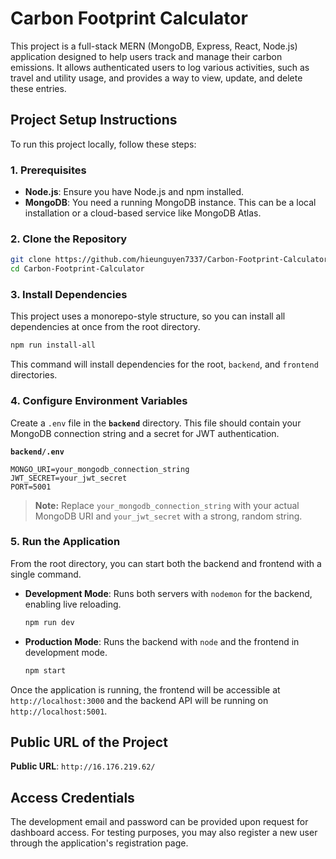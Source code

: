 # Carbon Footprint Calculator

This project is a full-stack MERN (MongoDB, Express, React, Node.js) application designed to help users track and manage their carbon emissions. It allows authenticated users to log various activities, such as travel and utility usage, and provides a way to view, update, and delete these entries.

## Project Setup Instructions

To run this project locally, follow these steps:

### 1\. Prerequisites

  - **Node.js**: Ensure you have Node.js and npm installed.
  - **MongoDB**: You need a running MongoDB instance. This can be a local installation or a cloud-based service like MongoDB Atlas.

### 2\. Clone the Repository

```sh
git clone https://github.com/hieunguyen7337/Carbon-Footprint-Calculator.git
cd Carbon-Footprint-Calculator
```

### 3\. Install Dependencies

This project uses a monorepo-style structure, so you can install all dependencies at once from the root directory.

```sh
npm run install-all
```

This command will install dependencies for the root, `backend`, and `frontend` directories.

### 4\. Configure Environment Variables

Create a `.env` file in the **`backend`** directory. This file should contain your MongoDB connection string and a secret for JWT authentication.

**`backend/.env`**

```
MONGO_URI=your_mongodb_connection_string
JWT_SECRET=your_jwt_secret
PORT=5001
```

> **Note:** Replace `your_mongodb_connection_string` with your actual MongoDB URI and `your_jwt_secret` with a strong, random string.

### 5\. Run the Application

From the root directory, you can start both the backend and frontend with a single command.

  - **Development Mode**: Runs both servers with `nodemon` for the backend, enabling live reloading.
    ```sh
    npm run dev
    ```
  - **Production Mode**: Runs the backend with `node` and the frontend in development mode.
    ```sh
    npm start
    ```

Once the application is running, the frontend will be accessible at `http://localhost:3000` and the backend API will be running on `http://localhost:5001`.

## Public URL of the Project

**Public URL**: `http://16.176.219.62/`

## Access Credentials

The development email and password can be provided upon request for dashboard access. For testing purposes, you may also register a new user through the application's registration page.